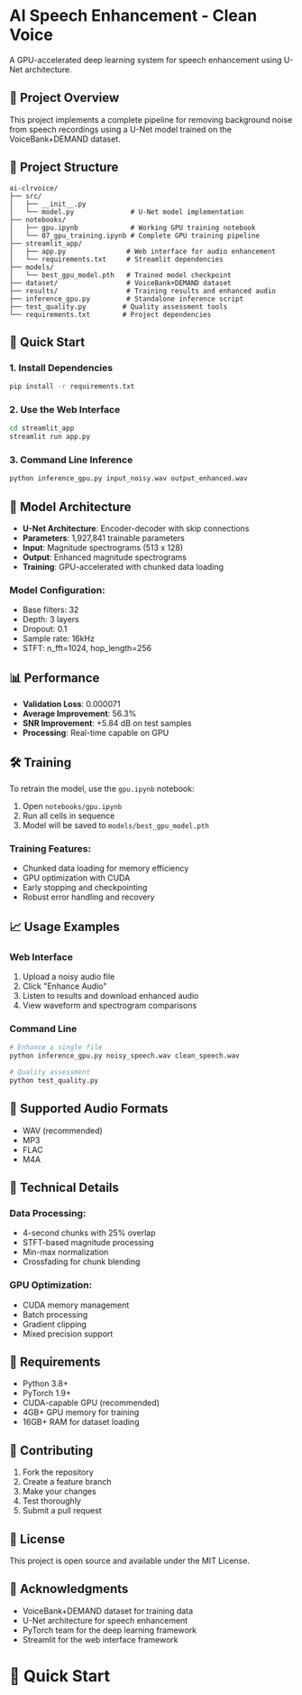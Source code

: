 # AI Speech Enhancement - Clean Voice

A GPU-accelerated deep learning system for speech enhancement using U-Net architecture.

## 🎯 Project Overview

This project implements a complete pipeline for removing background noise from speech recordings using a U-Net model trained on the VoiceBank+DEMAND dataset.

## 📁 Project Structure

```
ai-clrvoice/
├── src/
│   ├── __init__.py
│   └── model.py              # U-Net model implementation
├── notebooks/
│   ├── gpu.ipynb             # Working GPU training notebook
│   └── 07_gpu_training.ipynb # Complete GPU training pipeline
├── streamlit_app/
│   ├── app.py               # Web interface for audio enhancement
│   └── requirements.txt     # Streamlit dependencies
├── models/
│   └── best_gpu_model.pth   # Trained model checkpoint
├── dataset/                 # VoiceBank+DEMAND dataset
├── results/                 # Training results and enhanced audio
├── inference_gpu.py         # Standalone inference script
├── test_quality.py         # Quality assessment tools
└── requirements.txt        # Project dependencies
```

## 🚀 Quick Start

### 1. Install Dependencies
```bash
pip install -r requirements.txt
```

### 2. Use the Web Interface
```bash
cd streamlit_app
streamlit run app.py
```

### 3. Command Line Inference
```bash
python inference_gpu.py input_noisy.wav output_enhanced.wav
```

## 🧠 Model Architecture

- **U-Net Architecture**: Encoder-decoder with skip connections
- **Parameters**: 1,927,841 trainable parameters
- **Input**: Magnitude spectrograms (513 x 128)
- **Output**: Enhanced magnitude spectrograms
- **Training**: GPU-accelerated with chunked data loading

### Model Configuration:
- Base filters: 32
- Depth: 3 layers
- Dropout: 0.1
- Sample rate: 16kHz
- STFT: n_fft=1024, hop_length=256

## 📊 Performance

- **Validation Loss**: 0.000071
- **Average Improvement**: 56.3%
- **SNR Improvement**: +5.84 dB on test samples
- **Processing**: Real-time capable on GPU

## 🛠️ Training

To retrain the model, use the `gpu.ipynb` notebook:

1. Open `notebooks/gpu.ipynb`
2. Run all cells in sequence
3. Model will be saved to `models/best_gpu_model.pth`

### Training Features:
- Chunked data loading for memory efficiency
- GPU optimization with CUDA
- Early stopping and checkpointing
- Robust error handling and recovery

## 📈 Usage Examples

### Web Interface
1. Upload a noisy audio file
2. Click "Enhance Audio"
3. Listen to results and download enhanced audio
4. View waveform and spectrogram comparisons

### Command Line
```bash
# Enhance a single file
python inference_gpu.py noisy_speech.wav clean_speech.wav

# Quality assessment
python test_quality.py
```

## 🎵 Supported Audio Formats

- WAV (recommended)
- MP3
- FLAC
- M4A

## 🔧 Technical Details

### Data Processing:
- 4-second chunks with 25% overlap
- STFT-based magnitude processing
- Min-max normalization
- Crossfading for chunk blending

### GPU Optimization:
- CUDA memory management
- Batch processing
- Gradient clipping
- Mixed precision support

## 📝 Requirements

- Python 3.8+
- PyTorch 1.9+
- CUDA-capable GPU (recommended)
- 4GB+ GPU memory for training
- 16GB+ RAM for dataset loading

## 🤝 Contributing

1. Fork the repository
2. Create a feature branch
3. Make your changes
4. Test thoroughly
5. Submit a pull request

## 📄 License

This project is open source and available under the MIT License.

## 🙏 Acknowledgments

- VoiceBank+DEMAND dataset for training data
- U-Net architecture for speech enhancement
- PyTorch team for the deep learning framework
- Streamlit for the web interface framework
# 🚀 Quick Start
